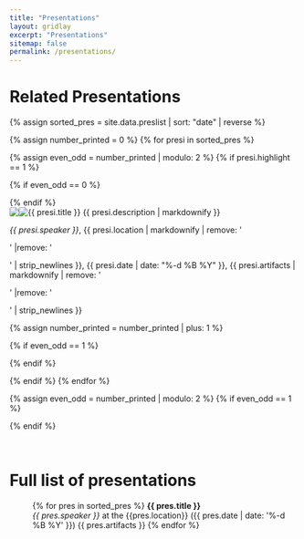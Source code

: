 ```yaml
---
title: "Presentations"
layout: gridlay
excerpt: "Presentations"
sitemap: false
permalink: /presentations/
---
```



# Related Presentations

{% assign sorted_pres = site.data.preslist | sort: "date" | reverse %}

{% assign number_printed = 0 %}
{% for presi in sorted_pres %}

{% assign even_odd = number_printed | modulo: 2 %}
{% if presi.highlight == 1 %}

{% if even_odd == 0 %}
<div class="row">
{% endif %}

<div class="col-sm-12 clearfix">
 <div class="well text-justify">
  <pubtit>{{ presi.title }}</pubtit>
  <img src="{{ site.url }}{{ site.baseurl }}/images/pubpic/{{ presi.image }}.gif"
       class="img-responsive"
       style="border-radius:2px; max-width:512px; float: left;" />
  <img src="{{ site.url }}{{ site.baseurl }}/images/pubpic/{{ presi.image }}.png"
       class="gif-animated-static img-responsive "
       style="border-radius:2px; max-width:512px; float: left;" />
  {{ presi.description | markdownify }}
  <p><em>{{ presi.speaker }}</em>,
    {{ presi.location | markdownify | remove: '<p>' |remove: '</p>' | strip_newlines }},
    {{ presi.date | date: "%-d %B %Y" }},
    {{ presi.artifacts | markdownify | remove: '<p>' |remove: '</p>' | strip_newlines }}
  </p>
 </div>
</div>

{% assign number_printed = number_printed | plus: 1 %}

{% if even_odd == 1 %}
</div>
{% endif %}

{% endif %}
{% endfor %}

{% assign even_odd = number_printed | modulo: 2 %}
{% if even_odd == 1 %}
</div>
{% endif %}

<p> &nbsp; </p>


# Full list of presentations


<div style="padding-left: 40px;">

{% for pres in sorted_pres %}
  <b>{{ pres.title }}</b> <br />
  <em>{{ pres.speaker }} </em> at the {{pres.location}} ({{ pres.date | date: '%-d %B %Y' }}) {{ pres.artifacts }}
{% endfor %}

</div>
